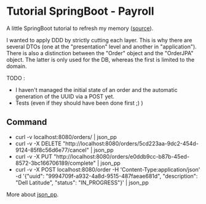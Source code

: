 # Tutorial SpringBoot - Payroll

A little SpringBoot tutorial to refresh my memory ([source](https://spring.io/guides/tutorials/rest/)).

I wanted to apply DDD by strictly cutting each layer. This is why there are several DTOs (one at the "presentation" level and another in "application").
There is also a distinction between the "Order" object and the "OrderJPA" object. The latter is only used for the DB, whereas the first is limited to the domain.

TODO :
- I haven't managed the initial state of an order and the automatic generation of the UUID via a POST yet.
- Tests (even if they should have been done first ;) )

## Command

- curl -v localhost:8080/orders/ | json_pp
- curl -v -X DELETE "http://localhost:8080/orders/5cd223aa-9dc2-454d-9124-85f8c56d6e77/cancel" | json_pp
- curl -v -X PUT "http://localhost:8080/orders/e0ddb9cc-b87b-45ed-8572-3bc166706189/complete" | json_pp
- curl -v -X POST localhost:8080/order -H 'Content-Type:application/json' -d '{"uuid": "9994709f-a932-4a8d-9515-487faeae681d", "description": "Dell Latitude", "status": "IN_PROGRESS"}' | json_pp

More about [json_pp](https://stackoverflow.com/a/42012541).
